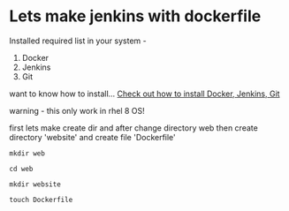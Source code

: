 ﻿# Lets make jenkins with dockerfile
 
 Installed required list in your system -
 1) Docker
 2) Jenkins
 3) Git
 
 want to know how to install...
 [Check out how to install Docker, Jenkins, Git](https://github.com/amantiwari1/git_jenkins_docker/blob/master/README.md)

warning - this only work in rhel 8 OS!

first lets make create dir and after change directory web then create directory 'website' and create file 'Dockerfile'

```
mkdir web

cd web 

mkdir website

touch Dockerfile


```


